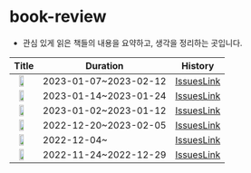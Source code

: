 # book-review
- 관심 있게 읽은 책들의 내용을 요약하고, 생각을 정리하는 곳입니다.

Title|Duration|History|
|-----|--------|-------|
|<img src="https://image.aladin.co.kr/product/29464/92/cover500/k422837236_1.jpg" style="width:50%; display:block; margin: 0px auto;" >|2023-01-07~2023-02-12  |[IssuesLink](https://github.com/wisdom08/book-review/issues?q=is%3Aissue+is%3Aclosed+milestone%3A%22좋은+코드%2C+나쁜+코드%22)|
|<img src="https://image.aladin.co.kr/product/29234/92/cover500/k682837293_1.jpg" style="width:50%; display:block; margin: 0px auto;" >|2023-01-14~2023-01-24  |[IssuesLink](https://github.com/wisdom08/book-review/issues?q=is%3Aissue+is%3Aclosed+milestone%3A%22쏙쏙+들어오는+함수형+코딩%22)|
|<img src="https://image.aladin.co.kr/product/29722/75/cover500/8931466927_1.jpg" style="width:50%; display:block; margin: 0px auto;" >|2023-01-02~2023-01-12  |[IssuesLink](https://github.com/wisdom08/book-review/issues?q=is%3Aissue+is%3Aclosed+milestone%3A%22그림으로+배우는+데이터베이스%22)|
|<img src="https://image.aladin.co.kr/product/9041/48/cover500/8931454724_1.jpg" style="width:50%; display:block; margin: 0px auto;" >|2022-12-20~2023-02-05  |[IssuesLink](https://github.com/wisdom08/book-review/issues?q=is%3Aissue+milestone%3A%22하루+3분+네트워크+교실%22+is%3Aclosed)|
|<img src="https://image.aladin.co.kr/product/24323/38/cover500/8931556748_1.jpg" style="width:50%; display:block; margin: 0px auto;" >|2022-12-04~  |[IssuesLink](https://github.com/wisdom08/book-review/issues?q=is%3Aopen+is%3Aissue+milestone%3A%22성공과+실패를+결정하는+1%25의+네트워크+원리%22)|
|<img src="https://image.aladin.co.kr/product/29142/6/cover500/k262837077_1.jpg" style="width:50%; display:block; margin: 0px auto;" >|2022-11-24~2022-12-29  |[IssuesLink](https://github.com/wisdom08/book-review/issues?q=is%3Aissue+milestone%3A%22도메인+주도+개발+시작하기%22+is%3Aclosed)|
